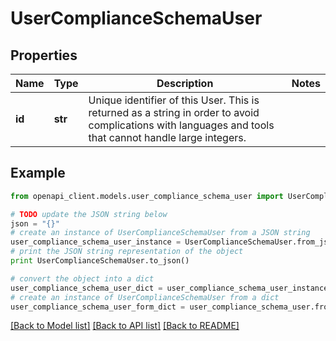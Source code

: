 # UserComplianceSchemaUser


## Properties
Name | Type | Description | Notes
------------ | ------------- | ------------- | -------------
**id** | **str** | Unique identifier of this User. This is returned as a string in order to avoid complications with languages and tools that cannot handle large integers. | 

## Example

```python
from openapi_client.models.user_compliance_schema_user import UserComplianceSchemaUser

# TODO update the JSON string below
json = "{}"
# create an instance of UserComplianceSchemaUser from a JSON string
user_compliance_schema_user_instance = UserComplianceSchemaUser.from_json(json)
# print the JSON string representation of the object
print UserComplianceSchemaUser.to_json()

# convert the object into a dict
user_compliance_schema_user_dict = user_compliance_schema_user_instance.to_dict()
# create an instance of UserComplianceSchemaUser from a dict
user_compliance_schema_user_form_dict = user_compliance_schema_user.from_dict(user_compliance_schema_user_dict)
```
[[Back to Model list]](../README.md#documentation-for-models) [[Back to API list]](../README.md#documentation-for-api-endpoints) [[Back to README]](../README.md)


